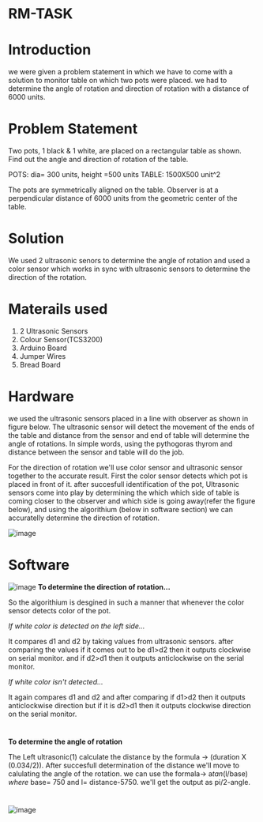 # RM-TASK
# Introduction 
we were given a problem statement in which we have to come with a solution to monitor table on which two pots were placed.
we had to determine the angle of rotation and direction of rotation with a distance of 6000 units.
 
# Problem Statement
Two pots, 1 black & 1 white, are placed on a rectangular table as shown. Find out the angle and direction of rotation of the table.

POTS: dia= 300 units, height =500 units
TABLE: 1500X500 unit^2

The pots are symmetrically aligned on the table.
Observer is at a perpendicular distance of 6000 units from the geometric center of the table.

# 
# Solution
We used 2 ultrasonic senors to determine the angle of rotation and used a color sensor which works in sync with ultrasonic sensors to determine the direction of the rotation. 
# 

# Materails used
  1. 2 Ultrasonic Sensors
  2. Colour Sensor(TCS3200)
  3. Arduino Board
  4. Jumper Wires
  5. Bread Board
# 
# Hardware
we used the ultrasonic sensors placed in a line with observer as shown in figure below. The ultrasonic sensor will detect the movement of the ends of the table and distance from the sensor and end of table will determine the angle of rotations. 
In simple words, using the pythogoras thyrom and distance between the sensor and table will do the job.
 
For the direction of rotation we'll use color sensor and ultrasonic sensor together to the accurate result.
First the color sensor detects which pot is placed in front of it.
after succesfull identification of the pot, Ultrasonic sensors come into play by determining the which which side of table is coming closer to the observer and which side is going away(refer the figure below),
and using the algorithium (below in software section) we can accuratelly determine the direction of rotation.  

![image](https://user-images.githubusercontent.com/71347979/153729943-f752cd60-5f33-4067-b363-bbe38188562c.png)

# Software
![image](https://user-images.githubusercontent.com/71347979/153729930-09481bc2-5be0-448d-a6b1-eac0ada03f6b.png)
**To determine the direction of rotation...**

So the algorithium is desgined in such a manner that whenever the color sensor detects color of the pot.

*If white color is detected on the left side...*
 
It compares d1 and d2 by taking values from ultrasonic sensors. after comparing the values if it comes out to be d1>d2 then it outputs clockwise on serial monitor. and if d2>d1 then it outputs anticlockwise on the serial monitor.

*If white color isn't detected...*

It again compares d1 and d2 and after comparing if d1>d2 then it outputs anticlockwise direction but if it is d2>d1 then it outputs clockwise direction on the serial monitor.
#
**To determine the angle of rotation**

The Left ultrasonic(1) calculate the distance by the formula -> (duration X (0.034/2)). After succesfull determination of the distance we'll move to calulating the angle of the rotation.
we can use the formala-> a*tan*(l/base) *where* base= 750 and l= distance-5750.
we'll get the output as pi/2-angle.
#
![image](https://user-images.githubusercontent.com/71347979/153729933-3c7552d9-4c70-4e69-8da3-b1322f391693.png)
